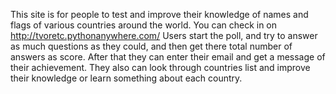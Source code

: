This site is for people to test and improve their knowledge of names and flags of various countries around the world.
You can check in on http://tvoretc.pythonanywhere.com/
Users start the poll, and try to answer as much questions as they could, and then get there total number of answers as score. After that they can enter their email and get a message of their achievement. They also can look through countries list and improve their knowledge or learn something about each country.
